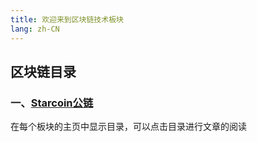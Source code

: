 ```yaml
---
title: 欢迎来到区块链技术板块
lang: zh-CN
---
```

## 区块链目录
### 一、[Starcoin公链](./StarCoin/)   
在每个板块的主页中显示目录，可以点击目录进行文章的阅读